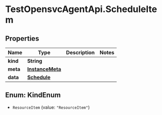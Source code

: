 # TestOpensvcAgentApi.ScheduleItem

## Properties

Name | Type | Description | Notes
------------ | ------------- | ------------- | -------------
**kind** | **String** |  | 
**meta** | [**InstanceMeta**](InstanceMeta.md) |  | 
**data** | [**Schedule**](Schedule.md) |  | 



## Enum: KindEnum


* `ResourceItem` (value: `"ResourceItem"`)




